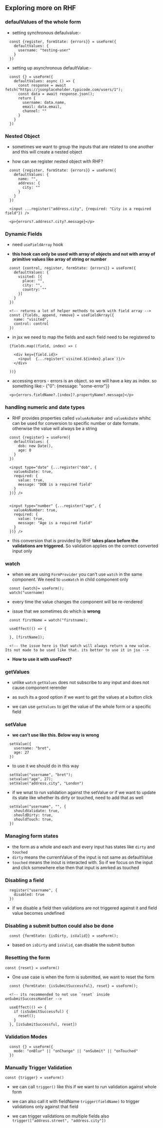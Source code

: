 ## Exploring more on RHF

### defaulValues of the whole form

- setting synchronous defaulvalue:-

```
  const {register, formState: {errors}} = useForm({
    defaultValues: {
      username: "testing-user"
    }
  })
```

- setting up asynchronous defaultValue:-

```
  const {} = useForm({
    defaultValues: async () => {
      const response = await fetch("https://jsonplaceholder.typicode.com/users/1");
      const data = await response.json();
      return {
        username: data.name,
        email: data.email,
        channel: ""
      }
    }
  })
```

### Nested Object

- sometimes we want to group the inputs that are related to one another and this will create a nested object

- how can we register nested object with RHF?

```
  const {register, formState: {errors}} = useForm({
    defaultValues: {
      name: "",
      address: {
        city: ""
      }
    }
  })

  <input ...register("address.city", {required: "City is a required field"}) />

  <p>{errors?.address?.city?.message}</p>
```

### Dynamic Fields

- need `useFieldArray` hook

- **this hook can only be used with array of objects and not with array of primitive values like array of string or number**

```
  const {control, register, formState: {errors}} = useForm({
    defaultValues: {
      visited: [{
        place: "",
        city: "",
        country: ""
      }]
    }
  })

  <!-- returns a lot of helper methods to work with field array -->
  const {fields, append, remove} = useFieldArray({
    name: "visited",
    control: control
  })
```

- in jsx we need to map the fields and each field need to be registered to

```
  {fields.map((field, index) => (

    <div key={field.id}>
      <input  {...register(`visited.${index}.place`)}/>
    </div>

  ))}
```

- accessing errors - errors is an object. so we will have a key as index.
  so something like:- {"0": {message: "some-error"}}

```
  <p>{errors.fieldName?.[index]?.propertyName?.message}</p>
```

### handling numeric and date types

- RHF provides properties called `valueAsNumber` and `valueAsDate` whihc can be used for conversion to specific number or date formate. otherwise the value will always be a string

```
  const {register} = useForm({
    defaultValues: {
      dob: new Date(),
      age: 0
    }
  })

  <input type="date" {...register("dob", {
    valueAsDate: true,
    required: {
      value: true,
      message: "DOB is a required field"
    }
  })} />


  <input type="number" {...register("age", {
    valueAsNumber: true,
    required: {
      value: true,
      message: "Age is a required field"
    }
  })} />
```

- this conversion that is provided by RHF **takes place before the validations are triggered.** So validation applies on the correct converted input only

### watch

- when we are using `FormProvider` you can't use `watch` in the same component. We need to `useWatch` in child component only

```
  const {watch}= useForm();
  watch("username)
```

- every time the value changes the component will be re-rendered

- issue that we sometimes do which is **wrong**

```
  const firstName = watch("firstname);

  useEffect(() => {

  }, [firstName]);

  <!-- the issue here is that watch will always return a new value. Its not made to be used like that. its better to use it in jsx -->
```

- **How to use it with useFeect?**

### getValues

- unlike `watch` `getValues` does not subscribe to any input and does not cause component rerender

- as such its a good option if we want to get the values at a button click

- we can use `getValues` to get the value of the whole form or a specific field

### setValue

- **we can't use like this. Below way is wrong**

```
  setValue({
    username: "bret",
    age: 27
  })
```

- to use it we should do in this way

```
  setValue("username", "bret");
  setvalue("age", 27);
  setValue("address.city", "London")
```

- if we wnat to run validation against the setValue or if we want to update its state like whether its dirty or touched, need to add that as well

```
  setValue("username", "", {
    shouldValidate: true,
    shouldDirty: true,
    shouldTouch: true,
  })
```

### Managing form states

- the form as a whole and each and every input has states like `dirty` and `touched`
- `dirty` means the currentValue of the input is not same as defaultValue
- `touched` means the inout is interacted with. So if we focus on the input and click somewhere else then that input is amrked as touched

### Disabling a field

```
  register("username", {
    disabled: true
  })
```

- if we disable a field then validations are not triggered against it and field value becomes undefined

### Disabling a submit button could also be done

```
  const {formState: {isDirty, isValid}} = useForm();
```

- based on `isDirty` and `isValid`, can disable the submit button

### Resetting the form

`const {reset} = useForm()`

- One use case is when the form is submitted, we want to reset the form

```
  const {formState: {isSubmitSuccessful}, reset} = useForm();

  <!-- its recommended to not use `reset` inside onSubmitSuccessHandler -->

  useEffect(() => {
    if (isSubmitSuccessful) {
      reset();
    }
  }, [isSubmitSuccessful, reset])
```

### Validation Modes

```
  const {} = useForm({
    mode: "onBlur" || "onChange" || "onSubmit" || "onTouched"
  })

```

### Manually Trigger Validation

`const {trigger} = useForm()`

- we can call `trigger()` like this if we want to run validation against whole form

- we can also call it with fieldName `trigger(fieldName)` to trigger validations only against that field

- we can trigger validations on multiple fields also
  `trigger(["address.street", "address.city"])`
